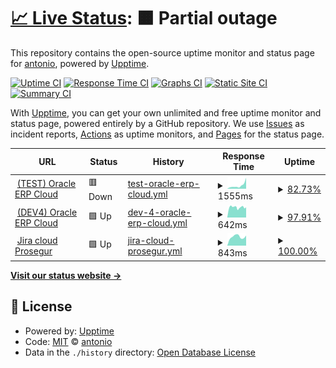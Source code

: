 # [📈 Live Status](https://4ht0h10.github.io/upptime): <!--live status--> **🟧 Partial outage**

This repository contains the open-source uptime monitor and status page for [antonio](https://4ht0h10.github.io/antonio-web/), powered by [Upptime](https://github.com/upptime/upptime).

[![Uptime CI](https://github.com/4ht0h10/upptime/workflows/Uptime%20CI/badge.svg)](https://github.com/4ht0h10/upptime/actions?query=workflow%3A%22Uptime+CI%22)
[![Response Time CI](https://github.com/4ht0h10/upptime/workflows/Response%20Time%20CI/badge.svg)](https://github.com/4ht0h10/upptime/actions?query=workflow%3A%22Response+Time+CI%22)
[![Graphs CI](https://github.com/4ht0h10/upptime/workflows/Graphs%20CI/badge.svg)](https://github.com/4ht0h10/upptime/actions?query=workflow%3A%22Graphs+CI%22)
[![Static Site CI](https://github.com/4ht0h10/upptime/workflows/Static%20Site%20CI/badge.svg)](https://github.com/4ht0h10/upptime/actions?query=workflow%3A%22Static+Site+CI%22)
[![Summary CI](https://github.com/4ht0h10/upptime/workflows/Summary%20CI/badge.svg)](https://github.com/4ht0h10/upptime/actions?query=workflow%3A%22Summary+CI%22)

With [Upptime](https://upptime.js.org), you can get your own unlimited and free uptime monitor and status page, powered entirely by a GitHub repository. We use [Issues](https://github.com/4ht0h10/upptime/issues) as incident reports, [Actions](https://github.com/4ht0h10/upptime/actions) as uptime monitors, and [Pages](https://4ht0h10.github.io/upptime) for the status page.

<!--start: status pages-->
<!-- This summary is generated by Upptime (https://github.com/upptime/upptime) -->
<!-- Do not edit this manually, your changes will be overwritten -->
<!-- prettier-ignore -->
| URL | Status | History | Response Time | Uptime |
| --- | ------ | ------- | ------------- | ------ |
| <img alt="" src="http://www.google.com/s2/favicons?domain=oracle.com" height="13"> [(TEST) Oracle ERP Cloud](https://emgy-test.login.em4.oraclecloud.com/oam/server/obrareq.cgi?encquery%3DAbPTg6kUDGGGJf5s8Rz0R%2FvO65LSdVYFTEJqrHITpqUs1YPG%2BES8Z2Tsy%2F9J2gAll6qVIS47ZXuKdj1HF35qCrCnt7sMd%2FJNXeHYsrLDws6xPVos8pVPSj6MUozGfO6fjB9407XKpJofNUTjFP0iEIkuKJmFEEW7VRJjnUcYgE40rsawNsn5ZuXrSVH%2FPlSiYpIT%2FNlT7jjqEj9e2yebLGMZZpwuonGtaX4AGUrzy7cemE6MJ8vZrUSVFV9RSO3AKl1WNNIF5XvrQqMbYTiu%2Fka2CMOB2gNFzfcVgzEI0oGXDmMS3gXeRDTkMyEJaHVT28aIemFo69kg3Mi%2FeDdTmxkdR6MBdyY9j%2FEqsCJyfbrqUwi%2Fzvwy3TgINZB71qQEfd292dB9XNjZGbpEOmD0nmtB%2Bk5EouviAzILli2GZvv2MILgBxIr5N%2FtxFMxFzFw7K%2FSgvsBlSlCCoUgc8KXX8wARwb%2BeNKpn2PfM6uzD4Hg%2FJgGChU41oXKuXBibBAxpSQVU9B9LmqhLcpZOzMH1RF5OhOkCRJ7QuWgRplOmUBThI9DsCHAr%2FwIb6DogKmK9vIiFAxcEV83Lj%2FNgQhDF0QGUymG8V99L7rSH9LAfw%2Bl0FMTIEVki%2FfpF0q3iyp4HHScZ%2Fv3GsqshtV5q9L3OPftBfyMEMVdp0CLPdABvJYMgeHrxZ7UvulzvNCCVkXi%2BlO6EEYih2NRqrdLulTE1Pv88jvPglqnPJuRv4qHBPzmoTZSyrnPnXI7Hl0hONgM6W4GJSc4ErgmXRH1k4etCNiotuqBnqWN2JbBd6ttvYBDAwzhnzmSEp54GOQCVT80t7i7ylqCnO%2FZk6bCUhoPNj3XYEI%2FzVXF0ijKxeQ%2FEZ0lnceZIue6ok7YWc7LUvnqFT3bQE1Y2kPtJj%2BN0gN3Zkdwd6F21KImwbrEeNzr%2BZo6ncFzKob9bWnk%2FeABV2niaUMHW3V2%2B4oBseOaMIlXtLsartfge%2F25DWD8czZ2GDAFHqjaGBIoHfq9FoMcOlAdAJ6WdwL%2BDWc8GZAjfJ1eWXaIHSR0qzp6GZYHr5S9M1Qo%2FNjbDcb9bmipgElZAZDo5xWF2pPcLJ8qj8IoiDivE3etqD8gYIg6lZJRwJljjIEb0C8GyIClGUdiRe6QcuLjAMPfRrH6cAgqK7cWhRe%2FsrJu4h0dL%2BUfJyA6SuRmVikKc2DNDo82jNPAogHG70E6wP8qNDXtjeso8QwAh22cwLV0RTJGoJSNpBw2NYVTvgLp6ZTQwyOQYO6ZVwbgyjspyHyKVOG1sLpw6Nk4JbAbxo5ltYyDEN0TY4Qv0viFFUf20serZNZZHBv132An5e6etZiDoDHKo16%2F6cNniStBL0ISzReDTGgA8Wfm8re7GsJwM5yXCYDWa3zKXT0oL0pT2o8nleEtvBEy8BAYG8wvEICIViSuE3HE9buHoDGGKcnp7ZmG3v0AgV5vHcci7bl%2FRuXHZt%2FN1UXrZ6KIiTRfARlS3InHZgwvWJ60h0e%2BdD7qgl5kMo%2FRfQ8fEBrCpPKtwjfp%2F5UmveYkoNMOxewL0pxWtTvctfRkyzWPmHu4%2FJ0St9lBCDvrHel%2FUPLPQYLW0qs65ZKfNkdQv0GhI9EkbVAyAOF2i88g%2BCzXECg9uI09h24CDi1BN2b9PBiKZrWvj9BrLGCvKDBlNcT9xhjbAQ%3D%3D%20agentid%3DOraFusionApp_11AG%20ver%3D1%20crmethod%3D2%26cksum%3D939f4eb1c689054484711fd93dfe06bd623e7b87&ECID-Context=1.005s8VyR94SBx075vJh8iX0001AQ0000Je%3BkXjE) | 🟥 Down | [test-oracle-erp-cloud.yml](https://github.com/4ht0h10/upptime/commits/HEAD/history/test-oracle-erp-cloud.yml) | <details><summary><img alt="Response time graph" src="./graphs/test-oracle-erp-cloud/response-time-week.png" height="20"> 1555ms</summary><br><a href="https://4ht0h10.github.io/upptime/history/test-oracle-erp-cloud"><img alt="Response time 878" src="https://img.shields.io/endpoint?url=https%3A%2F%2Fraw.githubusercontent.com%2F4ht0h10%2Fupptime%2FHEAD%2Fapi%2Ftest-oracle-erp-cloud%2Fresponse-time.json"></a><br><a href="https://4ht0h10.github.io/upptime/history/test-oracle-erp-cloud"><img alt="24-hour response time 5131" src="https://img.shields.io/endpoint?url=https%3A%2F%2Fraw.githubusercontent.com%2F4ht0h10%2Fupptime%2FHEAD%2Fapi%2Ftest-oracle-erp-cloud%2Fresponse-time-day.json"></a><br><a href="https://4ht0h10.github.io/upptime/history/test-oracle-erp-cloud"><img alt="7-day response time 1555" src="https://img.shields.io/endpoint?url=https%3A%2F%2Fraw.githubusercontent.com%2F4ht0h10%2Fupptime%2FHEAD%2Fapi%2Ftest-oracle-erp-cloud%2Fresponse-time-week.json"></a><br><a href="https://4ht0h10.github.io/upptime/history/test-oracle-erp-cloud"><img alt="30-day response time 913" src="https://img.shields.io/endpoint?url=https%3A%2F%2Fraw.githubusercontent.com%2F4ht0h10%2Fupptime%2FHEAD%2Fapi%2Ftest-oracle-erp-cloud%2Fresponse-time-month.json"></a><br><a href="https://4ht0h10.github.io/upptime/history/test-oracle-erp-cloud"><img alt="1-year response time 878" src="https://img.shields.io/endpoint?url=https%3A%2F%2Fraw.githubusercontent.com%2F4ht0h10%2Fupptime%2FHEAD%2Fapi%2Ftest-oracle-erp-cloud%2Fresponse-time-year.json"></a></details> | <details><summary><a href="https://4ht0h10.github.io/upptime/history/test-oracle-erp-cloud">82.73%</a></summary><a href="https://4ht0h10.github.io/upptime/history/test-oracle-erp-cloud"><img alt="All-time uptime 96.94%" src="https://img.shields.io/endpoint?url=https%3A%2F%2Fraw.githubusercontent.com%2F4ht0h10%2Fupptime%2FHEAD%2Fapi%2Ftest-oracle-erp-cloud%2Fuptime.json"></a><br><a href="https://4ht0h10.github.io/upptime/history/test-oracle-erp-cloud"><img alt="24-hour uptime 0.00%" src="https://img.shields.io/endpoint?url=https%3A%2F%2Fraw.githubusercontent.com%2F4ht0h10%2Fupptime%2FHEAD%2Fapi%2Ftest-oracle-erp-cloud%2Fuptime-day.json"></a><br><a href="https://4ht0h10.github.io/upptime/history/test-oracle-erp-cloud"><img alt="7-day uptime 82.73%" src="https://img.shields.io/endpoint?url=https%3A%2F%2Fraw.githubusercontent.com%2F4ht0h10%2Fupptime%2FHEAD%2Fapi%2Ftest-oracle-erp-cloud%2Fuptime-week.json"></a><br><a href="https://4ht0h10.github.io/upptime/history/test-oracle-erp-cloud"><img alt="30-day uptime 96.03%" src="https://img.shields.io/endpoint?url=https%3A%2F%2Fraw.githubusercontent.com%2F4ht0h10%2Fupptime%2FHEAD%2Fapi%2Ftest-oracle-erp-cloud%2Fuptime-month.json"></a><br><a href="https://4ht0h10.github.io/upptime/history/test-oracle-erp-cloud"><img alt="1-year uptime 96.94%" src="https://img.shields.io/endpoint?url=https%3A%2F%2Fraw.githubusercontent.com%2F4ht0h10%2Fupptime%2FHEAD%2Fapi%2Ftest-oracle-erp-cloud%2Fuptime-year.json"></a></details>
| <img alt="" src="http://www.google.com/s2/favicons?domain=oracle.com" height="13"> [(DEV4) Oracle ERP Cloud](https://emgy-dev4.login.em4.oraclecloud.com/oam/server/obrareq.cgi?encquery%3DlXMni1Qvxm5oWpsjWDFpO4esM%2BXUw720eyQBwFvIRBf3VGg%2FNWXD8kCH%2Fts%2F2pF1Mt42ygKKahxwnncQdzV6oSScEr6GBPDBYBPXclNkqD%2BPb7oJZ3mdm2CWdRWx3%2FjrtpiVrQ9KUdIWnXjMisI3jZfvH5PQyTkNyVMAQnOIT4fyshO3wd4NmhZs4sbLYRk93QbaOYXwA0%2BkFOUBhCCMGoDzhnw1w8ZVAyM2X%2B0%2FvoBxvy6LwX%2BuaoTvPyIAdd19%2B6nnsjyH9FRdJuU7Nol1k0%2F%2FUcdkSEzNgFvOdugeSDjDxLaF7fwcARyVnXECeYZnKsejHSMzrEpSXRBqBnvoF5wLe%2F0g4YTrwYF21x6PN83KSn1TLs8hgm4mr1EN7Eo74xDQ%2BeHvRgGKLVij4Z%2F%2FxX93H2VQQ2HpIve2k953%2BRKn2hPZ%2FxIXBRDweSTLNLh78yDxKi3yUcDlPZ0VPMtPw9zsDq5TEszYvVUcL8Omu7cvtl7Ab%2FSME%2B76zzX9HGWgDhu9K4ZlLxl%2FZbgkQ8OGaLvNn7geLrGjHlgvfFXktrxBVW%2FER9X6aKYZ1kcSAt6N4jjP2YLmvRee1zYsL%2BxB7VCHLJnpm1ux9zhiCy1N2UYNgvgmtowDNIOyyoKSyIQzgNpiZUtZq0wHRwyQy6ISM3bEk2IyZFt4YuQy0di0jHZ%2BTu4GBOwIGmtl6n90MPCg4oEqy7hsq2JFAwyJ%2FfA73rD1lrnA371cPW7PaIp0EzWHo3trKcN5L0Ix04WWOuLREHQc4Jd2pu3E60jCX%2FQkykqF0MQyrz4ssnnjst5Fuagvva0Wq%2FjkRTwFNZPoJFtp2szozCBVMNrOgxGENr7zXjM8C0rnL2JbWXZH7hKHOdraX%2B%2F0OnUoWW6P6sv54EJUImMgZaT9e%2FPiZjOiGiEIXx7%2FKZO6UaeMWOzz%2B7hbcwoidwerTI6KRgvu%2FRKbltk6tbV5GvhhDBeu2jtPncs4Mbo2Rjw8bryDUIPeOnnoIi5XAMByxOOOOxZnf17XE7JPBL%2BznBhZZWhxD0ec2tJbqVVdSOnvrFZthDUg66GrSPaou9jFzfzxQoZmfcCDoXXPWTC6whTramx3y%2FG0eFWDFLK9Py1wt74mHg5fottoxm3dDYm3kOqqo1nONq%2BK3Pd50NsX5YimdDb2YKDScFZhs6Iw%2FR9vhVtNcs%2F7yrTSFfKm5yYbFBKVRHa2syxB8GL%2BlAk2R3JVqkjrjSIOFati1lm4Rfzr9sUelstmfEkEV5ZU%2B2x%2BXXT9PkIuxVb%2BfEiNRqvoinzU2TnD5ZSW33o6bgsw1qJ69cRRNIGSY6lZ82SzEw9kyfuEl8hjGMvbb%2F59WmkS8t8K8Qn9FkYOrMlTxICjwVjCKxqQSJWiwTRQU8Bi4EI0HI%2BY2K58FGoRCv%2BueWaYtOtJ6mt4KCA6iYXBDQDm%2FLHdLEong2sTxHpyWbU%2Bo0bxSRTfKqwRCNA446bio9aL3qC6CvTj713jEOhg2qYVE8Den3kO%2BEqw%2F0agy%2BJ2Jd2PHuldXJPY6XXXEPzYr%2BRWghnMz%2FwmbEJYmj9lbREFXmzKcpIFLUj7gaCgk5ouh%2Fkiu2GCeBUDcoST%2BdEGOJDcfXl8x7DmCyAP02hPoMhyMEap7OrK6xgrxjamY8NZBzKFquV%2BTusCy9fSennV%20agentid%3DOraFusionApp_11AG%20ver%3D1%20crmethod%3D2%26cksum%3D60468a85b760abdbd5d764050959596a8a04f172&ECID-Context=1.005qyih99mB1VcE5v7h8iX0002Uw000HOC%3BkXjE) | 🟩 Up | [dev-4-oracle-erp-cloud.yml](https://github.com/4ht0h10/upptime/commits/HEAD/history/dev-4-oracle-erp-cloud.yml) | <details><summary><img alt="Response time graph" src="./graphs/dev-4-oracle-erp-cloud/response-time-week.png" height="20"> 642ms</summary><br><a href="https://4ht0h10.github.io/upptime/history/dev-4-oracle-erp-cloud"><img alt="Response time 849" src="https://img.shields.io/endpoint?url=https%3A%2F%2Fraw.githubusercontent.com%2F4ht0h10%2Fupptime%2FHEAD%2Fapi%2Fdev-4-oracle-erp-cloud%2Fresponse-time.json"></a><br><a href="https://4ht0h10.github.io/upptime/history/dev-4-oracle-erp-cloud"><img alt="24-hour response time 644" src="https://img.shields.io/endpoint?url=https%3A%2F%2Fraw.githubusercontent.com%2F4ht0h10%2Fupptime%2FHEAD%2Fapi%2Fdev-4-oracle-erp-cloud%2Fresponse-time-day.json"></a><br><a href="https://4ht0h10.github.io/upptime/history/dev-4-oracle-erp-cloud"><img alt="7-day response time 642" src="https://img.shields.io/endpoint?url=https%3A%2F%2Fraw.githubusercontent.com%2F4ht0h10%2Fupptime%2FHEAD%2Fapi%2Fdev-4-oracle-erp-cloud%2Fresponse-time-week.json"></a><br><a href="https://4ht0h10.github.io/upptime/history/dev-4-oracle-erp-cloud"><img alt="30-day response time 701" src="https://img.shields.io/endpoint?url=https%3A%2F%2Fraw.githubusercontent.com%2F4ht0h10%2Fupptime%2FHEAD%2Fapi%2Fdev-4-oracle-erp-cloud%2Fresponse-time-month.json"></a><br><a href="https://4ht0h10.github.io/upptime/history/dev-4-oracle-erp-cloud"><img alt="1-year response time 849" src="https://img.shields.io/endpoint?url=https%3A%2F%2Fraw.githubusercontent.com%2F4ht0h10%2Fupptime%2FHEAD%2Fapi%2Fdev-4-oracle-erp-cloud%2Fresponse-time-year.json"></a></details> | <details><summary><a href="https://4ht0h10.github.io/upptime/history/dev-4-oracle-erp-cloud">97.91%</a></summary><a href="https://4ht0h10.github.io/upptime/history/dev-4-oracle-erp-cloud"><img alt="All-time uptime 96.45%" src="https://img.shields.io/endpoint?url=https%3A%2F%2Fraw.githubusercontent.com%2F4ht0h10%2Fupptime%2FHEAD%2Fapi%2Fdev-4-oracle-erp-cloud%2Fuptime.json"></a><br><a href="https://4ht0h10.github.io/upptime/history/dev-4-oracle-erp-cloud"><img alt="24-hour uptime 100.00%" src="https://img.shields.io/endpoint?url=https%3A%2F%2Fraw.githubusercontent.com%2F4ht0h10%2Fupptime%2FHEAD%2Fapi%2Fdev-4-oracle-erp-cloud%2Fuptime-day.json"></a><br><a href="https://4ht0h10.github.io/upptime/history/dev-4-oracle-erp-cloud"><img alt="7-day uptime 97.91%" src="https://img.shields.io/endpoint?url=https%3A%2F%2Fraw.githubusercontent.com%2F4ht0h10%2Fupptime%2FHEAD%2Fapi%2Fdev-4-oracle-erp-cloud%2Fuptime-week.json"></a><br><a href="https://4ht0h10.github.io/upptime/history/dev-4-oracle-erp-cloud"><img alt="30-day uptime 99.49%" src="https://img.shields.io/endpoint?url=https%3A%2F%2Fraw.githubusercontent.com%2F4ht0h10%2Fupptime%2FHEAD%2Fapi%2Fdev-4-oracle-erp-cloud%2Fuptime-month.json"></a><br><a href="https://4ht0h10.github.io/upptime/history/dev-4-oracle-erp-cloud"><img alt="1-year uptime 96.45%" src="https://img.shields.io/endpoint?url=https%3A%2F%2Fraw.githubusercontent.com%2F4ht0h10%2Fupptime%2FHEAD%2Fapi%2Fdev-4-oracle-erp-cloud%2Fuptime-year.json"></a></details>
| <img alt="" src="http://www.google.com/s2/favicons?domain=jira.com" height="13"> [Jira cloud Prosegur](https://jira.prosegur.com/projects/ERPQA/summary) | 🟩 Up | [jira-cloud-prosegur.yml](https://github.com/4ht0h10/upptime/commits/HEAD/history/jira-cloud-prosegur.yml) | <details><summary><img alt="Response time graph" src="./graphs/jira-cloud-prosegur/response-time-week.png" height="20"> 843ms</summary><br><a href="https://4ht0h10.github.io/upptime/history/jira-cloud-prosegur"><img alt="Response time 1103" src="https://img.shields.io/endpoint?url=https%3A%2F%2Fraw.githubusercontent.com%2F4ht0h10%2Fupptime%2FHEAD%2Fapi%2Fjira-cloud-prosegur%2Fresponse-time.json"></a><br><a href="https://4ht0h10.github.io/upptime/history/jira-cloud-prosegur"><img alt="24-hour response time 952" src="https://img.shields.io/endpoint?url=https%3A%2F%2Fraw.githubusercontent.com%2F4ht0h10%2Fupptime%2FHEAD%2Fapi%2Fjira-cloud-prosegur%2Fresponse-time-day.json"></a><br><a href="https://4ht0h10.github.io/upptime/history/jira-cloud-prosegur"><img alt="7-day response time 843" src="https://img.shields.io/endpoint?url=https%3A%2F%2Fraw.githubusercontent.com%2F4ht0h10%2Fupptime%2FHEAD%2Fapi%2Fjira-cloud-prosegur%2Fresponse-time-week.json"></a><br><a href="https://4ht0h10.github.io/upptime/history/jira-cloud-prosegur"><img alt="30-day response time 1103" src="https://img.shields.io/endpoint?url=https%3A%2F%2Fraw.githubusercontent.com%2F4ht0h10%2Fupptime%2FHEAD%2Fapi%2Fjira-cloud-prosegur%2Fresponse-time-month.json"></a><br><a href="https://4ht0h10.github.io/upptime/history/jira-cloud-prosegur"><img alt="1-year response time 1103" src="https://img.shields.io/endpoint?url=https%3A%2F%2Fraw.githubusercontent.com%2F4ht0h10%2Fupptime%2FHEAD%2Fapi%2Fjira-cloud-prosegur%2Fresponse-time-year.json"></a></details> | <details><summary><a href="https://4ht0h10.github.io/upptime/history/jira-cloud-prosegur">100.00%</a></summary><a href="https://4ht0h10.github.io/upptime/history/jira-cloud-prosegur"><img alt="All-time uptime 99.82%" src="https://img.shields.io/endpoint?url=https%3A%2F%2Fraw.githubusercontent.com%2F4ht0h10%2Fupptime%2FHEAD%2Fapi%2Fjira-cloud-prosegur%2Fuptime.json"></a><br><a href="https://4ht0h10.github.io/upptime/history/jira-cloud-prosegur"><img alt="24-hour uptime 100.00%" src="https://img.shields.io/endpoint?url=https%3A%2F%2Fraw.githubusercontent.com%2F4ht0h10%2Fupptime%2FHEAD%2Fapi%2Fjira-cloud-prosegur%2Fuptime-day.json"></a><br><a href="https://4ht0h10.github.io/upptime/history/jira-cloud-prosegur"><img alt="7-day uptime 100.00%" src="https://img.shields.io/endpoint?url=https%3A%2F%2Fraw.githubusercontent.com%2F4ht0h10%2Fupptime%2FHEAD%2Fapi%2Fjira-cloud-prosegur%2Fuptime-week.json"></a><br><a href="https://4ht0h10.github.io/upptime/history/jira-cloud-prosegur"><img alt="30-day uptime 99.82%" src="https://img.shields.io/endpoint?url=https%3A%2F%2Fraw.githubusercontent.com%2F4ht0h10%2Fupptime%2FHEAD%2Fapi%2Fjira-cloud-prosegur%2Fuptime-month.json"></a><br><a href="https://4ht0h10.github.io/upptime/history/jira-cloud-prosegur"><img alt="1-year uptime 99.82%" src="https://img.shields.io/endpoint?url=https%3A%2F%2Fraw.githubusercontent.com%2F4ht0h10%2Fupptime%2FHEAD%2Fapi%2Fjira-cloud-prosegur%2Fuptime-year.json"></a></details>

<!--end: status pages-->

[**Visit our status website →**](https://4ht0h10.github.io/upptime)

## 📄 License

- Powered by: [Upptime](https://github.com/upptime/upptime)
- Code: [MIT](./LICENSE) © [antonio](https://4ht0h10.github.io/antonio-web/)
- Data in the `./history` directory: [Open Database License](https://opendatacommons.org/licenses/odbl/1-0/)
